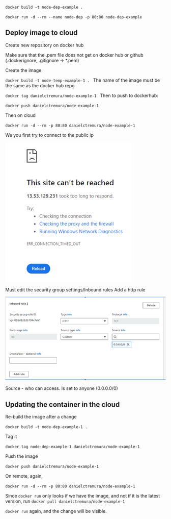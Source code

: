`docker build -t node-dep-example .`

`docker run -d --rm --name node-dep -p 80:80 node-dep-example`


## Deploy image to cloud

Create new repository on docker hub

Make sure that the .pem file does not get on docker hub or github (.dockerignore, .gitignore → *.pem)

Create the image

`docker build -t node-temp-example-1 .
`
The name of the image must be the same as the docker hub repo

`docker tag danielctremura/node-example-1
`
Then to push to dockerhub:

`docker push danielctremura/node-example-1
`

Then on cloud

`docker run -d --rm -p 80:80 danielctremura/node-example-1
`

We you first try to connect to the public ip

![Alt text](image-1.png)

Must edit the security group settings/Inbound rules
Add a http rule

![Alt text](image.png)

Source - who can access. Is set to anyone (0.0.0.0/0)


## Updating the container in the cloud

Re-build the image after a change

`docker build -t node-dep-example-1 .`

Tag it

`docker tag node-dep-example-1 danielctremura/node-example-1`

Push the image

`docker push danielctremura/node-example-1`

On remote, again,

`docker run -d --rm -p 80:80 danielctremura/node-example-1`

Since `docker run` only looks if we have the image, and not if it is the latest version, run 
`docker pull danielctremura/node-example-1`

`docker run` again, and the change will be visible.
